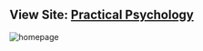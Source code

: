 ## View Site: [Practical Psychology](https://practicalpsychologyconsultancy.co.uk/)
![homepage](https://drive.google.com/uc?export=view&id=1k1k_Lz7XZaTzC6PdzqAO1pNwz77f2TDx)

